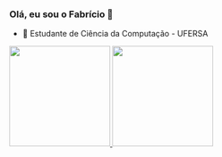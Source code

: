 ### Olá, eu sou o Fabrício 👋

- 🔭 Estudante de Ciência da Computação - UFERSA
 <div>
  <a href="https://github.com/FabricioDangellis">
  <img height="180em" src="https://github-readme-stats.vercel.app/api?username=FabricioDangellis&show_icons=true&theme=tokyonight&include_all_commits=true&count_private=true"/>
  <img height="180em" src="https://github-readme-stats.vercel.app/api/top-langs/?username=FabricioDangellis&layout=compact&langs_count=7&theme=tokyonight"/>
</div>

